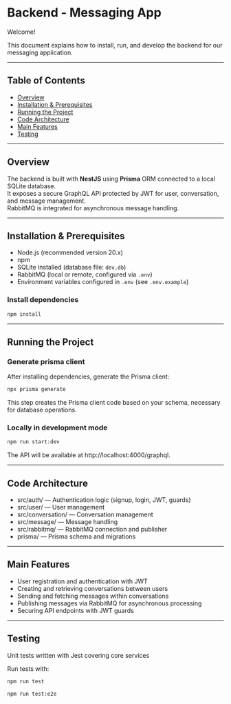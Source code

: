 # Backend - Messaging App

Welcome!

This document explains how to install, run, and develop the backend for our messaging application.

---

## Table of Contents

- [Overview](#overview)
- [Installation & Prerequisites](#installation--prerequisites)
- [Running the Project](#running-the-project)
- [Code Architecture](#code-architecture)
- [Main Features](#main-features)
- [Testing](#testing)

---

## Overview

The backend is built with **NestJS** using **Prisma** ORM connected to a local SQLite database.  
It exposes a secure GraphQL API protected by JWT for user, conversation, and message management.  
RabbitMQ is integrated for asynchronous message handling.

---

## Installation & Prerequisites

- Node.js (recommended version 20.x)
- npm
- SQLite installed (database file: `dev.db`)
- RabbitMQ (local or remote, configured via `.env`)
- Environment variables configured in `.env` (see `.env.example`)

### Install dependencies

```bash
npm install
```

---

## Running the Project

### Generate prisma client

After installing dependencies, generate the Prisma client:

```bash
npx prisma generate
```

This step creates the Prisma client code based on your schema, necessary for database operations.

### Locally in development mode

```bash
npm run start:dev
```

The API will be available at http://localhost:4000/graphql.

---

## Code Architecture

- src/auth/ — Authentication logic (signup, login, JWT, guards)
- src/user/ — User management
- src/conversation/ — Conversation management
- src/message/ — Message handling
- src/rabbitmq/ — RabbitMQ connection and publisher
- prisma/ — Prisma schema and migrations

---

## Main Features

- User registration and authentication with JWT
- Creating and retrieving conversations between users
- Sending and fetching messages within conversations
- Publishing messages via RabbitMQ for asynchronous processing
- Securing API endpoints with JWT guards

---

## Testing

Unit tests written with Jest covering core services

Run tests with:

```bash
npm run test

npm run test:e2e
```

